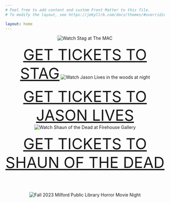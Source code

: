 ```yaml
---
# Feel free to add content and custom Front Matter to this file.
# To modify the layout, see https://jekyllrb.com/docs/themes/#overriding-theme-defaults

layout: home
---
```



<center>
<img alt="Watch Stag at The MAC" src="/assets/StagBanner.png">
<p><a style="font-size: 3rem;" href="https://www.eventbrite.com/e/milfordhorrorcom-presents-a-screening-of-stag-tickets-716532416747?aff=oddtdtcreator">GET TICKETS TO STAG</a>

<img alt="Watch Jason Lives in the woods at night" src="/assets/JasonLivesBanner.png">
<p><a style="font-size: 3rem;" href="https://www.eventbrite.com/e/watch-a-horror-movie-in-the-woods-at-night-jason-lives-tickets-717293543297?aff=oddtdtcreator">GET TICKETS TO JASON LIVES</a>

<img alt="Watch Shaun of the Dead at Firehouse Gallery" src="/assets/ShaunOfTheDeadBanner.png">
<p><a style="font-size: 3rem;" href="https://www.zeffy.com/en-US/ticketing/8f2d6b99-bfd9-4fd4-85be-f0982948c6e3">GET TICKETS TO SHAUN OF THE DEAD</a>


<p style="margin-top:4rem;">
<img alt="Fall 2023 Milford Public Library Horror Movie Night" src="/assets/MilfordHorrorMovieNightSmall.png">


